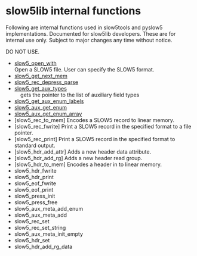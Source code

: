 # slow5lib internal functions

Following are internal functions used in slow5tools and pyslow5 implementations. Documented for slow5lib developers.
These are for internal use only. Subject to major changes any time without notice.

DO NOT USE.

* [slow5_open_with](low_level_api/slow5_open_with.md)<br/>
    Open a SLOW5 file. User can specify the SLOW5 format.
* [slow5_get_next_mem](low_level_api/slow5_get_next_mem.md)<br/>
* [slow5_rec_depress_parse](low_level_api/slow5_rec_depress_parse.md)<br/>
* [slow5_get_aux_types](low_level_api/slow5_get_aux_types.md)<br/>
  &nbsp;&nbsp;&nbsp;&nbsp;gets the pointer to the list of auxiliary field types
* [slow5_get_aux_enum_labels](low_level_api/slow5_get_aux_enum_labels.md)<br/>
* [slow5_aux_get_enum](low_level_api/slow5_aux_get_enum.md)<br/>
* [slow5_aux_get_enum_array](low_level_api/slow5_aux_get_enum_array.md)<br/>
* [slow5_rec_to_mem]
	Encodes a SLOW5 record to linear memory.
* [slow5_rec_fwrite]
	Print a SLOW5 record in the specified format to a file pointer.
* [slow5_rec_print]
	Print a SLOW5 record in the specified format to standard output.
* [slow5_hdr_add_attr]
	Adds a new header data attribute.
* [slow5_hdr_add_rg]
	Adds a new header read group.
* [slow5_hdr_to_mem]
	Encodes a header in to linear memory.
* slow5_hdr_fwrite
* slow5_hdr_print
* slow5_eof_fwrite
* slow5_eof_print
* slow5_press_init
* slow5_press_free
* slow5_aux_meta_add_enum
* slow5_aux_meta_add
* slow5_rec_set
* slow5_rec_set_string
* slow5_aux_meta_init_empty
* slow5_hdr_set
* slow5_hdr_add_rg_data

<!--
int slow5_hdr_fwrite(FILE *fp, struct slow5_hdr *header, enum slow5_fmt format, slow5_press_method_t comp)
int slow5_rec_fwrite(FILE *fp, struct slow5_rec *read, struct slow5_aux_meta *aux_meta, enum slow5_fmt format, struct slow5_press *compress)
int slow5_aux_meta_add_enum(struct slow5_aux_meta *aux_meta, const char *attr, enum slow5_aux_type type, const char **enum_labels, uint8_t enum_num_labels)
int slow5_aux_meta_add(struct slow5_aux_meta *aux_meta, const char *attr, enum slow5_aux_type type)
int slow5_rec_set(struct slow5_rec *read, struct slow5_aux_meta *aux_meta, const char *attr, const void *data)
static inline int slow5_rec_set_string(struct slow5_rec *read, struct slow5_aux_meta *aux_meta, const char *attr, const char *data)
struct slow5_aux_meta *slow5_aux_meta_init_empty(void)
int slow5_hdr_add_attr(const char *attr, struct slow5_hdr *header)
int slow5_hdr_set(const char *attr, const char *value, uint32_t read_group, struct slow5_hdr *header)
struct slow5_aux_meta *slow5_aux_meta_init_empty(void)
int64_t slow5_hdr_add_rg_data(struct slow5_hdr *header, khash_t(slow5_s2s) *new_data)
struct slow5_press *slow5_press_init(slow5_press_method_t method)
void *slow5_rec_to_mem(struct slow5_rec *read, struct slow5_aux_meta *aux_meta, enum slow5_fmt format, struct slow5_press *compress, size_t *n)
void slow5_press_free(struct slow5_press *comp)

-->